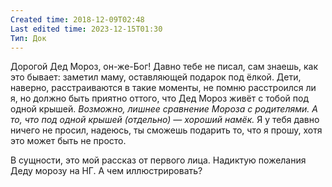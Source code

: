 ```yaml
---
Created time: 2018-12-09T02:48
Last edited time: 2023-12-15T01:30
Тип: Док
---
```

Дорогой Дед Мороз, он-же-Бог!
Давно тебе не писал, сам знаешь, как это бывает: заметил маму, оставляющей подарок под ёлкой. Дети, наверно, расстраиваются в такие моменты, не помню расстроился ли я, но должно быть приятно оттого, что Дед Мороз живёт с тобой под одной крышей.
_Возможно, лишнее сравнение Мороза с родителями. А то, что под одной крышей (отдельно) — хороший намёк._
Я у тебя давно ничего не просил, надеюсь, ты сможешь подарить то, что я прошу, хотя это может быть не просто.
  
В сущности, это мой рассказ от первого лица. Надиктую пожелания Деду морозу на НГ. А чем иллюстрировать?